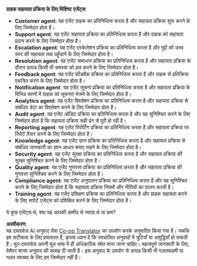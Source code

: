 <!--
CO_OP_TRANSLATOR_METADATA:
{
  "original_hash": "5be7b05ac3220c4fb91e9bd5a37a3794",
  "translation_date": "2025-07-12T11:37:26+00:00",
  "source_file": "08-multi-agent/solution/solution.md",
  "language_code": "hi"
}
-->
**ग्राहक सहायता प्रक्रिया के लिए विशिष्ट एजेंट्स**:

- **Customer agent**: यह एजेंट ग्राहक का प्रतिनिधित्व करता है और सहायता प्रक्रिया शुरू करने के लिए जिम्मेदार होता है।
- **Support agent**: यह एजेंट सहायता प्रक्रिया का प्रतिनिधित्व करता है और ग्राहक को सहायता प्रदान करने के लिए जिम्मेदार होता है।
- **Escalation agent**: यह एजेंट एस्केलेशन प्रक्रिया का प्रतिनिधित्व करता है और मुद्दों को उच्च स्तर की सहायता तक पहुँचाने के लिए जिम्मेदार होता है।
- **Resolution agent**: यह एजेंट समाधान प्रक्रिया का प्रतिनिधित्व करता है और सहायता प्रक्रिया के दौरान उत्पन्न किसी भी समस्या को हल करने के लिए जिम्मेदार होता है।
- **Feedback agent**: यह एजेंट फीडबैक प्रक्रिया का प्रतिनिधित्व करता है और ग्राहक से प्रतिक्रिया एकत्रित करने के लिए जिम्मेदार होता है।
- **Notification agent**: यह एजेंट सूचना प्रक्रिया का प्रतिनिधित्व करता है और सहायता प्रक्रिया के विभिन्न चरणों में ग्राहक को सूचनाएं भेजने के लिए जिम्मेदार होता है।
- **Analytics agent**: यह एजेंट विश्लेषण प्रक्रिया का प्रतिनिधित्व करता है और सहायता प्रक्रिया से संबंधित डेटा का विश्लेषण करने के लिए जिम्मेदार होता है।
- **Audit agent**: यह एजेंट ऑडिट प्रक्रिया का प्रतिनिधित्व करता है और यह सुनिश्चित करने के लिए जिम्मेदार होता है कि सहायता प्रक्रिया सही ढंग से पूरी हो रही है।
- **Reporting agent**: यह एजेंट रिपोर्टिंग प्रक्रिया का प्रतिनिधित्व करता है और सहायता प्रक्रिया पर रिपोर्ट तैयार करने के लिए जिम्मेदार होता है।
- **Knowledge agent**: यह एजेंट ज्ञान प्रक्रिया का प्रतिनिधित्व करता है और सहायता प्रक्रिया से संबंधित जानकारी का ज्ञान आधार बनाए रखने के लिए जिम्मेदार होता है।
- **Security agent**: यह एजेंट सुरक्षा प्रक्रिया का प्रतिनिधित्व करता है और सहायता प्रक्रिया की सुरक्षा सुनिश्चित करने के लिए जिम्मेदार होता है।
- **Quality agent**: यह एजेंट गुणवत्ता प्रक्रिया का प्रतिनिधित्व करता है और सहायता प्रक्रिया की गुणवत्ता सुनिश्चित करने के लिए जिम्मेदार होता है।
- **Compliance agent**: यह एजेंट अनुपालन प्रक्रिया का प्रतिनिधित्व करता है और यह सुनिश्चित करने के लिए जिम्मेदार होता है कि सहायता प्रक्रिया नियमों और नीतियों का पालन करती है।
- **Training agent**: यह एजेंट प्रशिक्षण प्रक्रिया का प्रतिनिधित्व करता है और ग्राहक सहायता करने के लिए सपोर्ट एजेंट्स को प्रशिक्षित करने के लिए जिम्मेदार होता है।

ये कुछ एजेंट्स थे, क्या यह आपकी उम्मीद से ज्यादा थे या कम?

**अस्वीकरण**:  
यह दस्तावेज़ AI अनुवाद सेवा [Co-op Translator](https://github.com/Azure/co-op-translator) का उपयोग करके अनुवादित किया गया है। जबकि हम सटीकता के लिए प्रयासरत हैं, कृपया ध्यान दें कि स्वचालित अनुवादों में त्रुटियाँ या अशुद्धियाँ हो सकती हैं। मूल दस्तावेज़ अपनी मूल भाषा में ही अधिकारिक स्रोत माना जाना चाहिए। महत्वपूर्ण जानकारी के लिए, पेशेवर मानव अनुवाद की सलाह दी जाती है। इस अनुवाद के उपयोग से उत्पन्न किसी भी गलतफहमी या गलत व्याख्या के लिए हम जिम्मेदार नहीं हैं।